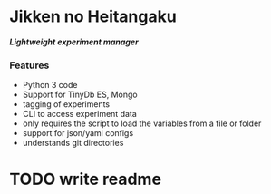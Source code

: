 # Jikken no Heitangaku 
___Lightweight experiment manager___

### Features
- Python 3 code 
- Support for TinyDb  ES, Mongo
- tagging of experiments
- CLI to access experiment data
- only requires the script to load the variables from a file or folder
- support for json/yaml configs
- understands git directories


# TODO write readme